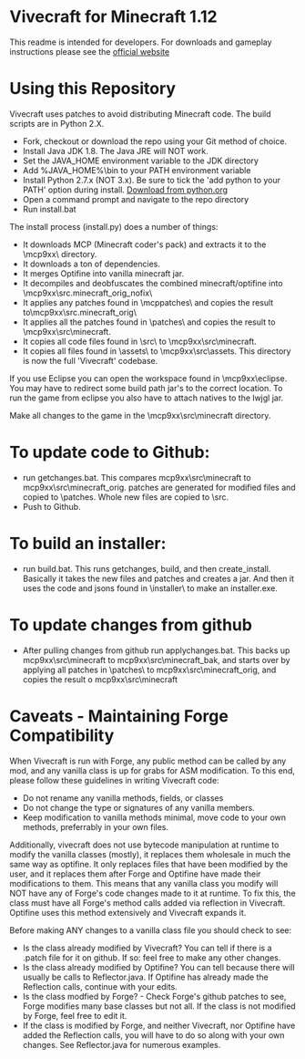 Vivecraft for Minecraft 1.12
=========

This readme is intended for developers. For downloads and gameplay instructions please see the [official website](http://www.vivecraft.org/)


Using this Repository
========
 
 Vivecraft uses patches to avoid distributing Minecraft code. The build scripts are in Python 2.X.
 
 - Fork, checkout or download the repo using your Git method of choice.
 - Install Java JDK 1.8. The Java JRE will NOT work.
 - Set the JAVA_HOME environment variable to the JDK directory
 - Add %JAVA_HOME%\bin to your PATH environment variable
 - Install Python 2.7.x (NOT 3.x). Be sure to tick the 'add python to your PATH' option during install. [Download from python.org](https://www.python.org/downloads/)
 - Open a command prompt and navigate to the repo directory
 - Run install.bat
 
The install process (install.py) does a number of things:
 - It downloads MCP (Minecraft coder's pack) and extracts it to the \mcp9xx\ directory.
 - It downloads a ton of dependencies.
 - It merges Optifine into vanilla minecraft jar.
 - It decompiles and deobfuscates the combined minecraft/optifine into \mcp9xx\src\.minecraft_orig_nofix\
 - It applies any patches found in \mcppatches\ and copies the result to\mcp9xx\src\.minecraft_orig\
 - It applies all the patches found in \patches\ and copies the result to \mcp9xx\src\minecraft\. 
 - It copies all code files found in \src\ to \mcp9xx\src\minecraft\. 
 - It copies all files found in \assets\ to \mcp9xx\src\assets\.
 This directory is now the full 'Vivecraft' codebase.
 
If you use Eclipse you can open the workspace found in \mcp9xx\eclipse. You may have to redirect some build path jar's to the correct location. To run the game from eclipse you also have to attach natives to the lwjgl jar.

Make all changes to the game in the \mcp9xx\src\minecraft directory.

To update code to Github:
========
 - run getchanges.bat. This compares mcp9xx\src\minecraft to mcp9xx\src\minecraft_orig. patches are generated for modified files and copied to \patches\. Whole new files are copied to \src\.
 - Push to Github.
 
To build an installer:
========
 - run build.bat. This runs getchanges, build, and then create_install. Basically it takes the new files and patches and creates a jar. And then it uses the code and jsons found in \installer\ to make an installer.exe.

To update changes from github
========
  - After pulling changes from github run applychanges.bat. This backs up mcp9xx\src\minecraft to mcp9xx\src\minecraft_bak, and starts over by applying all patches in \patches\ to mcp9xx\src\minecraft_orig, and copies the result o mcp9xx\src\minecraft
  
Caveats - Maintaining Forge Compatibility
========
When Vivecraft is run with Forge, any public method can be called by any mod, and any vanilla class is up for grabs for ASM modification. To this end, please follow these guidelines in writing Vivecraft code:
 - Do not rename any vanilla methods, fields, or classes
 - Do not change the type or signatures of any vanilla members.
 - Keep modification to vanilla methods minimal, move code to your own methods, preferrably in your own files.

Additionally, vivecraft does not use bytecode manipulation at runtime to modify the vanilla classes (mostly), it replaces them wholesale in much the same way as optifine. It only replaces files that have been modified by the user, and it replaces them after Forge and Optifine have made their modifications to them. This means that any vanilla class you modify will NOT have any of Forge's code changes made to it at runtime. To fix this, the class must have all Forge's method calls added via reflection in Vivecraft. Optifine uses this method extensively and Vivecraft expands it. 

Before making ANY changes to a vanilla class file you should check to see:
  - Is the class already modified by Vivecraft? You can tell if there is a .patch file for it on github. If so: feel free to make any other changes.
  - Is the class already modified by Optifine? You can tell because there will usually be calls to Reflector.java. If Optifine has already made the Reflection calls, continue with your edits.
  - Is the class modfied by Forge? - Check Forge's github patches to see, Forge modifies many base classes but not all. If the class is not modified by Forge, feel free to edit it.
  - If the class is modified by Forge, and neither Vivecraft, nor Optifine have added the Reflection calls, you will have to do so along with your own changes. See Reflector.java for numerous examples.
